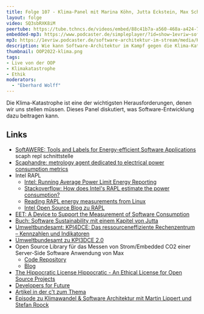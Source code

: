 ```yaml
---
title: Folge 107 - Klima-Panel mit Marina Köhn, Jutta Eckstein, Max Schulze - live von der OOP!
layout: folge
video: SQ3sbRXK8iM
peertube: https://tube.tchncs.de/videos/embed/88c41b7a-a560-468a-a424-7e0aaa1de151
embedded-mp3: https://www.podcaster.de/simpleplayer/?id=show~1evriw~software-architektur-im-stream~pod-1f7707f1c8a1124db68644df97&v=1643821883
mp3: https://1evriw.podcaster.de/software-architektur-im-stream/media/KlimaPanel.mp3
description: Wie kann Software-Architektur im Kampf gegen die Klima-Katastrophe helfen?
thumbnail: OOP2022-klima.png
tags:
- Live von der OOP
- Klimakatastrophe
- Ethik
moderators:
  - "Eberhard Wolff"
---
```


Die Klima-Katastrophe ist eine der wichtigsten
Herausforderungen, denen wir uns stellen müssen. Dieses Panel
diskutiert, was Software-Entwicklung dazu beitragen kann.

## Links

* [SoftAWERE: Tools and Labels for Energy-efficient Software Applications](https://sdialliance.org/steering-groups/softawere/)
scaph repl schnittstelle
* [Scaphandre:  metrology agent dedicated to electrical power consumption metrics](https://github.com/hubblo-org/scaphandre)
* Intel RAPL
  * [Intel: Running Average Power Limit Energy Reporting](https://www.intel.com/content/www/us/en/developer/articles/technical/software-security-guidance/advisory-guidance/running-average-power-limit-energy-reporting.html)
  * [Stackoverflow: How does Intel's RAPL estimate the power consumption?](https://stackoverflow.com/questions/67925368/how-does-intels-rapl-estimate-the-power-consumption)
  * [Reading RAPL energy measurements from Linux](https://web.eece.maine.edu/~vweaver/projects/rapl/)
  * [Intel Open Source Blog zu RAPL](https://01.org/blogs/2014/running-average-power-limit-–-rapl)
* [EET: A Device to Support the Measurement of Software Consumption](https://ieeexplore.ieee.org/document/8449823)
* [Buch: Software Sustainability mit einem Kapitel von Jutta](https://amzn.to/349PPUA)
* [Umweltbundesamt: KPI4DCE: Das ressourceneffiziente Rechenzentrum – Kennzahlen und Indikatoren](https://www.umweltbundesamt.de/en/publikationen/kpi4dce-das-ressourceneffiziente-rechenzentrum)
* [Umweltbundesamt zu KPI3DCE
  2.0](https://www.umweltbundesamt.de/kpi4dce-20)
* Open Source Library für das Messen von Strom/Embedded CO2 einer
  Server-Side Software Anwendung von Max
  * [Code Repository](https://github.com/SDIAlliance/carbon-footprint-ssa)
  * [Blog](https://blog.sdialliance.org/steering-group-update-environmental-footprint-framework-for-server-side-applications)
* [The Hippocratic License Hippocratic - An Ethical License for Open Source Projects](https://firstdonoharm.dev/)
* [Developers for Future](https://developersforfuture.org/)
* [Artikel in der c't zum Thema](https://www.heise.de/select/ct/2022/4/2135409214034994245)
* [Episode zu Klimawandel & Software Architektur mit Martin Lippert und Stefan Roock](https://software-architektur.tv/2021/05/21/folge59.html])
